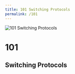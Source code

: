 ```yaml
---
title: 101 Switching Protocols
permalink: /101
---
```

<div class="status-page-container">
<div>
    <img src="https://i.imgur.com/p767VEv.jpg" alt="101 Switching Protocols" />
    <h1>101</h1>
    <h2>Switching Protocols</h2>
</div>
</div>
